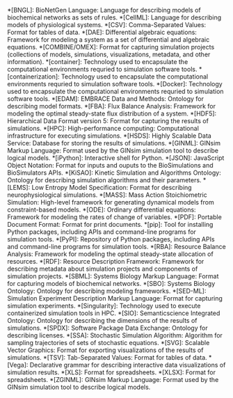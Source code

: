 *[BNGL]: BioNetGen Language: Language for describing models of biochemical networks as sets of rules.
*[CellML]: Language for describing models of physiological systems.
*[CSV]: Comma-Separated Values: Format for tables of data.
*[DAE]: Differential algebraic equations: Framework for modeling a system as a set of differential and algebraic equations.
*[COMBINE/OMEX]: Format for capturing simulation projects (collections of models, simulations, visualizations, metadata, and other information).
*[container]: Technology used to encapsulate the computational environments requried to simulation software tools.
*[containerization]: Technology used to encapsulate the computational environments requried to simulation software tools.
*[Docker]: Technology used to encapsulate the computational environments requried to simulation software tools.
*[EDAM]: EMBRACE Data and Methods: Ontology for describing model formats.
*[FBA]: Flux Balance Analysis: Framework for modeling the optimal steady-state flux distribution of a system.
*[HDF5]: Hierarchical Data Format version 5: Format for capturing the results of simulations.
*[HPC]: High-performance computing: Computational infrastructure for executing simulations.
*[HSDS]: Highly Scalable Data Service: Database for storing the results of simulations.
*[GINML]: GINsim Markup Language: Format used by the GINsim simulation tool to describe logical models.
*[iPython]: Interactive shell for Python.
*[JSON]: JavaScript Object Notation: Format for inputs and ouputs to the BioSimulations and BioSimulators APIs.
*[KiSAO]: Kinetic Simulation and Algorithms Ontology: Ontology for describing simulation algorithms and their parameters.
*[LEMS]: Low Entropy Model Specification: Format for describing neurophysiological simulations.
*[MASS]: Mass Action Stoichiometric Simulation: High-level framework for generating dynamical models from constraint-based models.
*[ODE]: Ordinary differential equations: Framework for modeling the rates of change of variables.
*[PDF]: Portable Document Format: Format for print documents.
*[pip]: Tool for installing Python packages, including APIs and command-line programs for simulation tools.
*[PyPI]: Repository of Python packages, including APIs and command-line programs for simulation tools.
*[RBA]: Resource Balance Analysis: Framework for modeling the optimal steady-state allocation of resources.
*[RDF]: Resource Description Framework: Framework for describing metadata about simulation projects and components of simulation projects.
*[SBML]: Systems Biology Markup Language: Format for capturing models of biochemical networks.
*[SBO]: Systems Biology Ontology: Ontology for describing modeling frameworks.
*[SED-ML]: Simulation Experiment Description Markup Language: Format for capturing simulation experiments.
*[Singularity]: Technology used to execute containerized simulation tools in HPC.
*[SIO]: Semanticscience Integrated Ontology: Ontology for describing the dimensions of the results of simulations.
*[SPDX]: Software Package Data Exchange: Ontology for describing licenses.
*[SSA]: Stochastic Simulation Algorithm: Algorithm for sampling trajectories of sets of stochastic equations.
*[SVG]: Scalable Vector Graphics: Format for exporting visualizations of the results of simulations.
*[TSV]: Tab-Separated Values: Format for tables of data.
*[Vega]: Declarative grammar for describing interactive data visualizations of simulation results.
*[XLS]: Format for spreadsheets.
*[XLSX]: Format for spreadsheets.
*[ZGINML]: GINsim Markup Language: Format used by the GINsim simulation tool to describe logical models.
